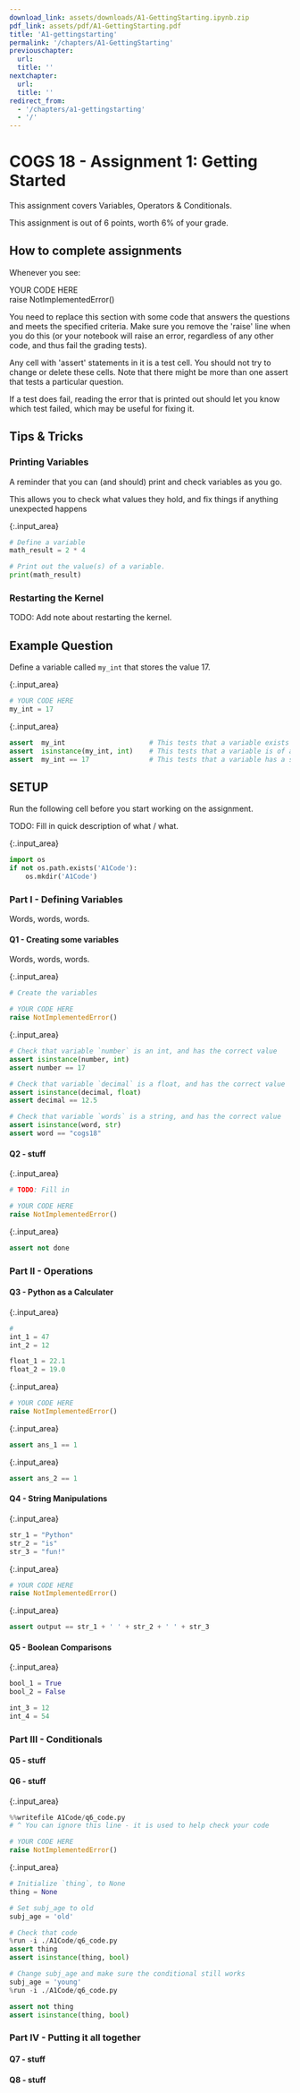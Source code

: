 ```yaml
---
download_link: assets/downloads/A1-GettingStarting.ipynb.zip
pdf_link: assets/pdf/A1-GettingStarting.pdf
title: 'A1-gettingstarting'
permalink: '/chapters/A1-GettingStarting'
previouschapter:
  url: 
  title: ''
nextchapter:
  url: 
  title: ''
redirect_from:
  - '/chapters/a1-gettingstarting'
  - '/'
---
```


# COGS 18 - Assignment 1: Getting Started

This assignment covers Variables, Operators & Conditionals.

This assignment is out of 6 points, worth 6% of your grade. 

## How to complete assignments

Whenever you see:

YOUR CODE HERE <br>
raise NotImplementedError()

You need to replace this section with some code that answers the questions and meets the specified criteria. Make sure you remove the 'raise' line when you do this (or your notebook will raise an error, regardless of any other code, and thus fail the grading tests).

Any cell with 'assert' statements in it is a test cell. You should not try to change or delete these cells. Note that there might be more than one assert that tests a particular question. 

If a test does fail, reading the error that is printed out should let you know which test failed, which may be useful for fixing it.

## Tips & Tricks

### Printing Variables

A reminder that you can (and should) print and check variables as you go.

This allows you to check what values they hold, and fix things if anything unexpected happens



{:.input_area}
```python
# Define a variable
math_result = 2 * 4

# Print out the value(s) of a variable.
print(math_result)
```


### Restarting the Kernel

TODO: Add note about restarting the kernel.

## Example Question

Define a variable called `my_int` that stores the value 17. 



{:.input_area}
```python
# YOUR CODE HERE
my_int = 17
```




{:.input_area}
```python
assert  my_int                     # This tests that a variable exists
assert  isinstance(my_int, int)    # This tests that a variable is of a particular type
assert  my_int == 17               # This tests that a variable has a specified value
```


## SETUP

Run the following cell before you start working on the assignment. 

TODO: Fill in quick description of what / what. 



{:.input_area}
```python
import os
if not os.path.exists('A1Code'):
    os.mkdir('A1Code')
```


### Part I - Defining Variables

Words, words, words.

#### Q1 - Creating some variables

Words, words, words.



{:.input_area}
```python
# Create the variables

# YOUR CODE HERE
raise NotImplementedError()
```




{:.input_area}
```python
# Check that variable `number` is an int, and has the correct value
assert isinstance(number, int)
assert number == 17

# Check that variable `decimal` is a float, and has the correct value
assert isinstance(decimal, float)
assert decimal == 12.5

# Check that variable `words` is a string, and has the correct value
assert isinstance(word, str)
assert word == "cogs18"
```


#### Q2 - stuff



{:.input_area}
```python
# TODO: Fill in

# YOUR CODE HERE
raise NotImplementedError()
```




{:.input_area}
```python
assert not done
```


### Part II - Operations

#### Q3 - Python as a Calculater



{:.input_area}
```python
#
int_1 = 47
int_2 = 12

float_1 = 22.1
float_2 = 19.0
```




{:.input_area}
```python
# YOUR CODE HERE
raise NotImplementedError()
```




{:.input_area}
```python
assert ans_1 == 1
```




{:.input_area}
```python
assert ans_2 == 1
```


#### Q4 - String Manipulations



{:.input_area}
```python
str_1 = "Python"
str_2 = "is"
str_3 = "fun!"
```




{:.input_area}
```python
# YOUR CODE HERE
raise NotImplementedError()
```




{:.input_area}
```python
assert output == str_1 + ' ' + str_2 + ' ' + str_3
```


#### Q5 - Boolean Comparisons



{:.input_area}
```python
bool_1 = True
bool_2 = False

int_3 = 12
int_4 = 54
```


### Part III - Conditionals

#### Q5 - stuff

#### Q6 - stuff



{:.input_area}
```python
%%writefile A1Code/q6_code.py
# ^ You can ignore this line - it is used to help check your code

# YOUR CODE HERE
raise NotImplementedError()
```




{:.input_area}
```python
# Initialize `thing`, to None
thing = None

# Set subj_age to old 
subj_age = 'old'

# Check that code 
%run -i ./A1Code/q6_code.py
assert thing
assert isinstance(thing, bool)

# Change subj_age and make sure the conditional still works
subj_age = 'young'
%run -i ./A1Code/q6_code.py

assert not thing
assert isinstance(thing, bool)
```


### Part IV - Putting it all together

#### Q7 - stuff

#### Q8 - stuff
